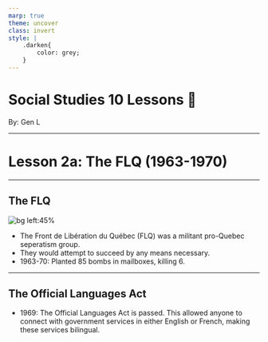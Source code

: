 ```yaml
---
marp: true
theme: uncover
class: invert
style: |
    .darken{
        color: grey;
    }
---
```


# <!--fit-->Social Studies 10 Lessons :book:

<span class="darken">By:</span> Gen L

<!--_footer: In partnership with Hyperion University, 2023-->

---
<!--paginate: true-->
# Lesson 2a: The FLQ (1963-1970)

---

## The FLQ

![bg left:45%](https://upload.wikimedia.org/wikipedia/commons/thumb/d/de/Bandera_FLQ.svg/1200px-Bandera_FLQ.svg.png)

* The Front de Libération du Québec (FLQ) was a militant pro-Quebec seperatism group.
* They would attempt to succeed by any means necessary.
* 1963-70: Planted 85 bombs in mailboxes, killing 6.

---

## The Official Languages Act

* 1969: The Official Languages Act is passed. This allowed anyone to connect with government services in either English or French, making these services bilingual.



